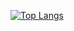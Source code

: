 [![Top Langs](https://github-readme-stats.vercel.app/api/top-langs/?username=miiiiiiich&layout=compact&theme=onedark)](https://github.com/anuraghazra/github-readme-stats)
